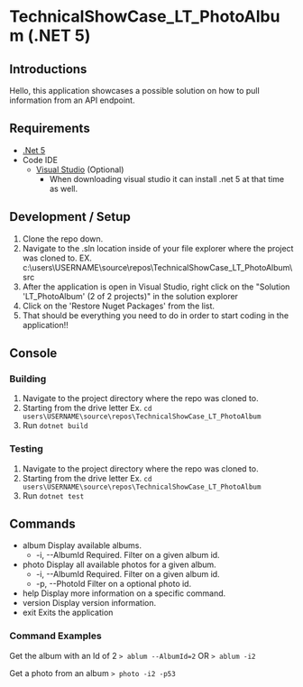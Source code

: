 # TechnicalShowCase_LT_PhotoAlbum (.NET 5)

## Introductions
Hello, this application showcases a possible solution on how to pull information from an API endpoint.

## Requirements
 - [.Net 5](https://dotnet.microsoft.com/download/dotnet/5.0)
 - Code IDE
	- [Visual Studio](https://visualstudio.microsoft.com/downloads/) (Optional)
		- When downloading visual studio it can install .net 5 at that time as well.

## Development / Setup
1. Clone the repo down.
1. Navigate to the .sln location inside of your file explorer where the project was cloned to. EX. c:\users\USERNAME\source\repos\TechnicalShowCase_LT_PhotoAlbum\src
1. After the application is open in Visual Studio, right click on the "Solution 'LT_PhotoAlbum' (2 of 2 projects)" in the solution explorer
1. Click on the 'Restore Nuget Packages' from the list.
1. That should be everything you need to do in order to start coding in the application!!

## Console
### Building
1. Navigate to the project directory where the repo was cloned to. 
  1. Starting from the drive letter Ex. ```cd users\USERNAME\source\repos\TechnicalShowCase_LT_PhotoAlbum```
1. Run ```dotnet build```

### Testing
1. Navigate to the project directory where the repo was cloned to. 
  1. Starting from the drive letter Ex. ```cd users\USERNAME\source\repos\TechnicalShowCase_LT_PhotoAlbum```
1. Run ```dotnet test```

## Commands
- album		 Display available albums.
  - \-i, --AlbumId    Required. Filter on a given album id.
- photo      Display all available photos for a given album.
  - \-i, --AlbumId    Required. Filter on a given album id.
  - \-p, --PhotoId    Filter on a optional photo id.
- help       Display more information on a specific command.
- version    Display version information.
- exit       Exits the application

### Command Examples
Get the album with an Id of 2
```> ablum --AlbumId=2```
OR
```> ablum -i2```

Get a photo from an album
```> photo -i2 -p53```